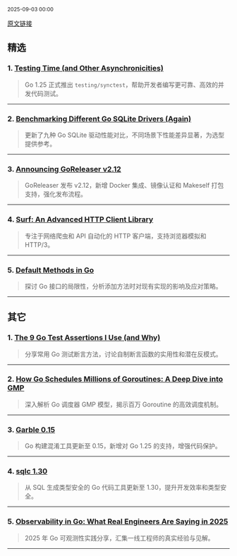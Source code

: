 <sub>2025-09-03 00:00</sub>


[原文链接](https://golangweekly.com/issues/568)


## 精选

### 1. [Testing Time (and Other Asynchronicities)](https://golangweekly.com/link/173622/rss)
> Go 1.25 正式推出 `testing/synctest`，帮助开发者编写更可靠、高效的并发代码测试。

---

### 2. [Benchmarking Different Go SQLite Drivers (Again)](https://golangweekly.com/link/173632/rss)
> 更新了九种 Go SQLite 驱动性能对比，不同场景下性能差异显著，为选型提供参考。

---

### 3. [Announcing GoReleaser v2.12](https://golangweekly.com/link/173634/rss)
> GoReleaser 发布 v2.12，新增 Docker 集成、镜像认证和 Makeself 打包支持，强化发布流程。

---

### 4. [Surf: An Advanced HTTP Client Library](https://golangweekly.com/link/173635/rss)
> 专注于网络爬虫和 API 自动化的 HTTP 客户端，支持浏览器模拟和 HTTP/3。

---

### 5. [Default Methods in Go](https://golangweekly.com/link/173623/rss)
> 探讨 Go 接口的局限性，分析添加方法时对现有实现的影响及应对策略。

---

## 其它

### 1. [The 9 Go Test Assertions I Use (and Why)](https://golangweekly.com/link/173627/rss)
> 分享常用 Go 测试断言方法，讨论自制断言函数的实用性和潜在反模式。

---

### 2. [How Go Schedules Millions of Goroutines: A Deep Dive into GMP](https://golangweekly.com/link/173629/rss)
> 深入解析 Go 调度器 GMP 模型，揭示百万 Goroutine 的高效调度机制。

---

### 3. [Garble 0.15](https://golangweekly.com/link/173639/rss)
> Go 构建混淆工具更新至 0.15，新增对 Go 1.25 的支持，增强代码保护。

---

### 4. [sqlc 1.30](https://golangweekly.com/link/173644/rss)
> 从 SQL 生成类型安全的 Go 代码工具更新至 1.30，提升开发效率和类型安全。

---

### 5. [Observability in Go: What Real Engineers Are Saying in 2025](https://golangweekly.com/link/173651/rss)
> 2025 年 Go 可观测性实践分享，汇集一线工程师的真实经验与见解。

---
    